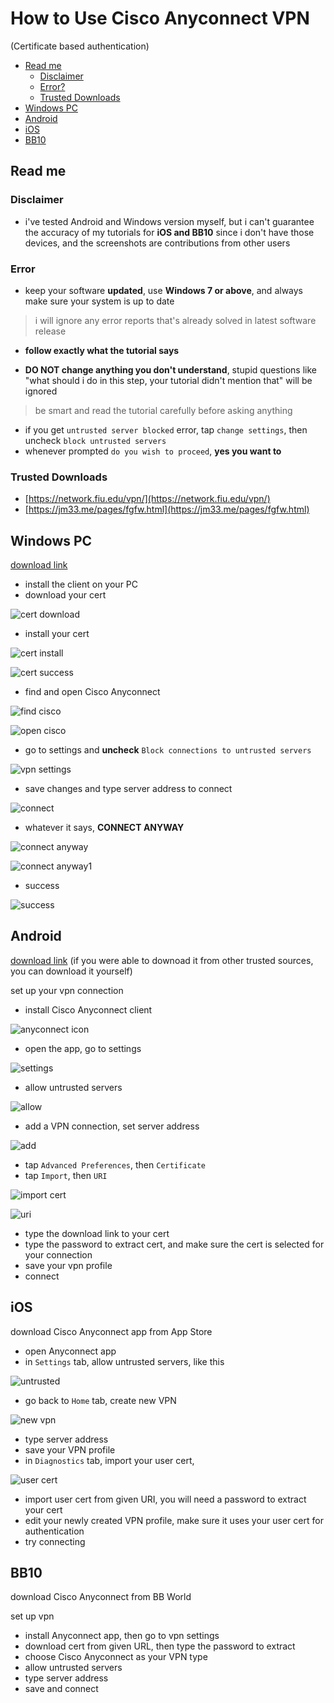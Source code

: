# How to Use Cisco Anyconnect VPN

(Certificate based authentication)

- [Read me](#read-me)
    - [Disclaimer](#disclaimer)
    - [Error?](#error)
    - [Trusted Downloads](#trusted-downloads)
- [Windows PC](#windows-pc)
- [Android](#android)
- [iOS](#ios)
- [BB10](#bb10)

## Read me

### Disclaimer

- i've tested Android and Windows version myself, but i can't guarantee the accuracy of my tutorials for **iOS and BB10** since i don't have those devices, and the screenshots are contributions from other users

### Error

- keep your software **updated**, use **Windows 7 or above**, and always make sure your system is up to date

> i will ignore any error reports that's already solved in latest software release

- **follow exactly what the tutorial says**

- **DO NOT change anything you don't understand**, stupid questions like "what should i do in this step, your tutorial didn't mention that" will be ignored

> be smart and read the tutorial carefully before asking anything

- if you get `untrusted server blocked` error, tap `change settings`, then uncheck `block untrusted servers`
- whenever prompted `do you wish to proceed`, **yes you want to**

### Trusted Downloads

- [https://network.fiu.edu/vpn/](https://network.fiu.edu/vpn/)
- [https://jm33.me/pages/fgfw.html](https://jm33.me/pages/fgfw.html)

## Windows PC

[download link](https://jm33.me/files/anyconnect-win-3.1.13015-pre-deploy-k9.msi)

- install the client on your PC
- download your cert

![cert download](./img/anyc_win/download_cert.jpg)

- install your cert

![cert install](./img/anyc_win/cert_pass.jpg)

![cert success](./img/anyc_win/cert_success.jpg)

- find and open Cisco Anyconnect

![find cisco](./img/anyc_win/find_cisco.jpg)

![open cisco](./img/anyc_win/open_cisco.jpg)

- go to settings and **uncheck** `Block connections to untrusted servers`

![vpn settings](./img/anyc_win/vpn_settings.jpg)

- save changes and type server address to connect

![connect](./img/anyc_win/connect.jpg)

- whatever it says, **CONNECT ANYWAY**

![connect anyway](./img/anyc_win/connect_anyway.jpg)

![connect anyway1](./img/anyc_win/connect_anyway_1.jpg)

- success

![success](./img/anyc_win/connected.jpg)

## Android

[download link](https://jm33.me/files/com.cisco.anyconnect.vpn.android.avf_4.0.09029-345_minAPI14.apk) (if you were able to downoad it from other trusted sources, you can download it yourself)

set up your vpn connection

- install Cisco Anyconnect client

![anyconnect icon](./img/android_anyconn_icon.jpg)

- open the app, go to settings

![settings](./img/android_settings.jpg)

- allow untrusted servers

![allow](./img/android_allow.jpg)

- add a VPN connection, set server address

![add](./img/android_add.jpg)

- tap `Advanced Preferences`, then `Certificate`
- tap `Import`, then `URI`

![import cert](./img/android_import.jpg)

![uri](./img/android_uri.jpg)

- type the download link to your cert
- type the password to extract cert, and make sure the cert is selected for your connection
- save your vpn profile
- connect

## iOS

download Cisco Anyconnect app from App Store

- open Anyconnect app
- in `Settings` tab, allow untrusted servers, like this

![untrusted](./img/ios_allow_untrusted.jpg)

- go back to `Home` tab, create new VPN

![new vpn](./img/ios_create_vpn.jpg)

- type server address
- save your VPN profile
- in `Diagnostics` tab, import your user cert,

![user cert](./img/ios_user_cert.jpg)

- import user cert from given URI, you will need a password to extract your cert
- edit your newly created VPN profile, make sure it uses your user cert for authentication
- try connecting

## BB10

download Cisco Anyconnect from BB World

set up vpn

- install Anyconnect app, then go to vpn settings
- download cert from given URL, then type the password to extract
- choose Cisco Anyconnect as your VPN type
- allow untrusted servers
- type server address
- save and connect
